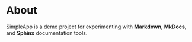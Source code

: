 # About

SimpleApp is a demo project for experimenting with **Markdown**, **MkDocs**, and **Sphinx** documentation tools.
